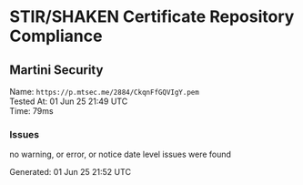 # STIR/SHAKEN Certificate Repository Compliance

## Martini Security

Name: `https://p.mtsec.me/2884/CkqnFfGQVIgY.pem`\
Tested At: 01 Jun 25 21:49 UTC\
Time: 79ms

### Issues

no warning, or error, or notice date level issues were found

Generated: 01 Jun 25 21:52 UTC